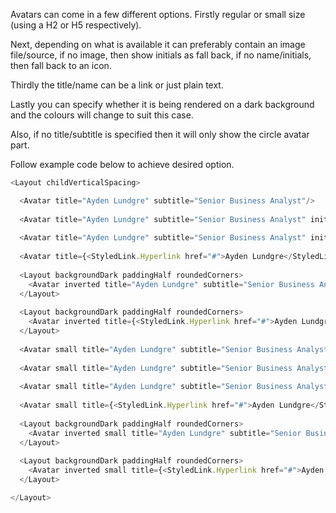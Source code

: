 Avatars can come in a few different options. Firstly regular or small size (using a H2 or H5 respectively).

Next, depending on what is available it can preferably contain an image file/source, if no image, then show initials as fall back, if no name/initials, then fall back to an icon.

Thirdly the title/name can be a link or just plain text.

Lastly you can specify whether it is being rendered on a dark background and the colours will change to suit this case.

Also, if no title/subtitle is specified then it will only show the circle avatar part.

Follow example code below to achieve desired option.

```js
<Layout childVerticalSpacing>

  <Avatar title="Ayden Lundgre" subtitle="Senior Business Analyst"/>
  
  <Avatar title="Ayden Lundgre" subtitle="Senior Business Analyst" initials="AL"/>
  
  <Avatar title="Ayden Lundgre" subtitle="Senior Business Analyst" initials="AL" image="https://s3.amazonaws.com/uifaces/faces/twitter/jsa/128.jpg"/>
  
  <Avatar title={<StyledLink.Hyperlink href="#">Ayden Lundgre</StyledLink.Hyperlink>} subtitle="Senior Business Analyst" initials="AL" image="https://s3.amazonaws.com/uifaces/faces/twitter/jsa/128.jpg"/>
  
  <Layout backgroundDark paddingHalf roundedCorners>
    <Avatar inverted title="Ayden Lundgre" subtitle="Senior Business Analyst" initials="AL" image="https://s3.amazonaws.com/uifaces/faces/twitter/jsa/128.jpg"/>
  </Layout>
  
  <Layout backgroundDark paddingHalf roundedCorners>
    <Avatar inverted title={<StyledLink.Hyperlink href="#">Ayden Lundgre</StyledLink.Hyperlink>} subtitle="Senior Business Analyst" initials="AL" image="https://s3.amazonaws.com/uifaces/faces/twitter/jsa/128.jpg"/>
  </Layout>
  
  <Avatar small title="Ayden Lundgre" subtitle="Senior Business Analyst"/>
  
  <Avatar small title="Ayden Lundgre" subtitle="Senior Business Analyst" initials="AL"/>
  
  <Avatar small title="Ayden Lundgre" subtitle="Senior Business Analyst" initials="AL" image="https://s3.amazonaws.com/uifaces/faces/twitter/jsa/128.jpg"/>
  
  <Avatar small title={<StyledLink.Hyperlink href="#">Ayden Lundgre</StyledLink.Hyperlink>} subtitle="Senior Business Analyst" initials="AL" image="https://s3.amazonaws.com/uifaces/faces/twitter/jsa/128.jpg"/>
  
  <Layout backgroundDark paddingHalf roundedCorners>
    <Avatar inverted small title="Ayden Lundgre" subtitle="Senior Business Analyst" initials="AL" image="https://s3.amazonaws.com/uifaces/faces/twitter/jsa/128.jpg"/>
  </Layout>
  
  <Layout backgroundDark paddingHalf roundedCorners>
    <Avatar inverted small title={<StyledLink.Hyperlink href="#">Ayden Lundgre</StyledLink.Hyperlink>} subtitle="Senior Business Analyst" initials="AL" image="https://s3.amazonaws.com/uifaces/faces/twitter/jsa/128.jpg"/>
  </Layout>

</Layout>
```
